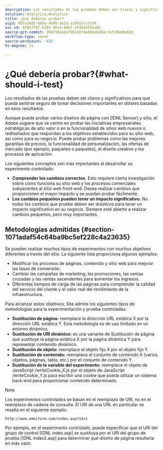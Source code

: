 ```yaml
---
description: Los resultados de las pruebas deben ser claros y significativos para que pueda sentirse seguro de tomar decisiones importantes en dólares basadas en esos resultados.
solution: Analytics,Analytics
title: ¿Qué debería probar?
uuid: 9dfe3685-885e-4098-ab1d-ac891ccc5199
exl-id: 0f06ff0f-b385-4614-8007-afdb85191a85
source-git-commit: d9df90242ef96188f4e4b5e6d04cfef196b0a628
workflow-type: tm+mt
source-wordcount: '431'
ht-degree: 1%

---
```


# ¿Qué debería probar?{#what-should-i-test}

Los resultados de las pruebas deben ser claros y significativos para que pueda sentirse seguro de tomar decisiones importantes en dólares basadas en esos resultados.

Aunque puede probar varios diseños de página con [!DNL Sensor] y sitio, el Adobe sugiere que se centre en probar las iniciativas empresariales estratégicas de alto valor o en la funcionalidad de sitios web nuevos o rediseñados que respondan a los objetivos establecidos para su sitio web, así como para su negocio. Puede probar problemas como las mejores garantías de precios, la funcionalidad de personalización, las ofertas de mercado (por ejemplo, paquetes o paquetes), el diseño creativo y los procesos de aplicación.

Los siguientes conceptos son más importantes al desarrollar su experimento controlado:

* **Comprender los cambios correctos.** Esto requiere cierta investigación sobre cómo funciona su sitio web y los procesos comerciales subyacentes al sitio web front-end. Desea realizar cambios que proporcionen el mayor impacto y se puedan probar fácilmente.
* **Los cambios pequeños pueden tener un impacto significativo.** No todos los cambios que pruebe deben ser drásticos para tener un impacto significativo en su negocio. Siempre esté abierto a realizar cambios pequeños, pero muy importantes.

## Metodologías admitidas {#section-1071adaf54c64ba9bc5ef228c4a23635}

Se pueden realizar muchos tipos de experimentos con muchos objetivos diferentes a través del sitio. La siguiente lista proporciona algunos ejemplos:

* Modificar los procesos de páginas, contenido y sitio web para mejorar las tasas de conversión.
* Cambiar las campañas de marketing, las promociones, las ventas cruzadas y las ventas ascendentes para aumentar los ingresos.
* Diferentes tiempos de carga de las páginas para comprender la calidad del servicio del cliente y el valor real del rendimiento de la infraestructura.

Para alcanzar estos objetivos, Site admite los siguientes tipos de metodologías para la experimentación y prueba controladas:

* **Sustitución de página:** reemplace la dirección URL estática X por la dirección URL estática Y. Esta metodología es de uso limitado en un entorno dinámico.
* **Sustitución de URI dinámico:** es una variante de Sustitución de página que sustituye la página estática X por la página dinámica Y para representar contenido dinámico.
* **Sustitución de objeto:** reemplace el objeto fijo X por el objeto fijo Y.
* **Sustitución de contenido:** reemplace el conjunto de contenido X (varios objetos, páginas, tabla, etc.) por el conjunto de contenido Y.
* **Sustitución de la variable del experimento:** reemplace el objeto de JavaScript /writeCookie_X.js por el objeto de JavaScript /writeCookie_Y.js para escribir una cookie que pueda utilizar un sistema back-end para proporcionar contenido determinado.

>[!NOTE]
>
>Los experimentos controlados se basan en el reemplazo de URI, no en el reemplazo de cadena de consulta. El URI de una URL en particular se resalta en el siguiente ejemplo:
>
>`http://www.omniture.com/index.asp?id=1`
>
>Por ejemplo, en el experimento controlado, puede especificar que el URI del grupo de control [!DNL index.asp] se sustituya por el URI del grupo de prueba [!DNL index2.asp] para determinar qué diseño de página resultaría en más valor.
